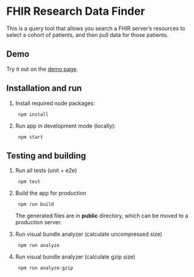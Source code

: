 # FHIR Research Data Finder

This is a query tool that allows you search a FHIR server’s resources to select
a cohort of patients, and then pull data for those patients.

## Demo
Try it out on the [demo page](https://lhcforms.nlm.nih.gov/fhir/research-data-finder/).

## Installation and run
1. Install required node packages:

        npm install

2. Run app in development mode (locally):

        npm start

## Testing and building
1. Run all tests (unit + e2e)

        npm test

2. Build the app for production

        npm run build

   The generated files are in **public** directory, which can be moved to a production server.


3. Run visual bundle analyzer (calculate uncompressed size)

        npm run analyze

4. Run visual bundle analyzer (calculate gzip size)

        npm run analyze-gzip
